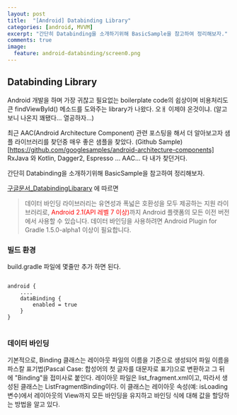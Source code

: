 ```yaml
---
layout: post
title:  "[Android] Databinding Library"
categories: [android, MVVM]
excerpt: "간단히 Databinding을 소개하기위해 BasicSample을 참고하여 정리해보자."
comments: true
image:
  feature: android-databinding/screen0.png
---
```


## Databinding Library

Android 개발을 하며 가장 귀찮고 필요없는 boilerplate code의 쉽상이며
비용처리도 큰 findViewById() 메소드를 도와주는 library가 나왔다. 오ㅐ 이제야 온것이냐. (알고보니 나온지 꽤됐다... 열공하자...)

최근 AAC(Android Architecture Component) 관련 포스팅을 해서 더 알아보고자 샘플 라이브러리를 찾던중 매우 좋은 샘플을 찾았다.
(Github Sample)[https://github.com/googlesamples/android-architecture-components]
RxJava 와 Kotlin, Dagger2, Espresso ... AAC... 다 내가 찾던거다.

간단히 Databinding을 소개하기위해 BasicSample을 참고하여 정리해보자.

[구글문서_DatabindingLibarary](https://developer.android.com/topic/libraries/data-binding/index.html#studio_support) 에 따르면

> 데이터 바인딩 라이브러리는 유연성과 폭넓은 호환성을 모두 제공하는 지원 라이브러리로, <font color="red">Android 2.1(API 레벨 7 이상)</font>까지 Android 플랫폼의 모든 이전 버전에서 사용할 수 있습니다.
>데이터 바인딩을 사용하려면 Android Plugin for Gradle 1.5.0-alpha1 이상이 필요합니다.

### 빌드 환경
build.gradle 파일에 몇줄만 추가 하면 된다.

<pre>
<code>
android {
    ....
    dataBinding {
        enabled = true
    }
}
</code>
</pre>

### 데이터 바인딩
기본적으로, Binding 클래스는 레이아웃 파일의 이름을 기준으로 생성되어 파일 이름을 파스칼 표기법(Pascal Case: 합성어의 첫 글자를 대문자로 표기)으로 변환하고 그 뒤에 "Binding"을 접미사로 붙인다.
레이아웃 파일은 list_fragment.xml이고, 따라서 생성된 클래스는 ListFragmentBinding이다. 이 클래스는 레이아웃 속성(예: isLoading 변수)에서 레이아웃의 View까지 모든 바인딩을 유지하고 바인딩 식에 대해 값을 할당하는 방법을 알고 있다.
<script src="https://gist.github.com/daeun1012/2c36a515949ff33271b3d8dcad719405.js"/>

### 데이터 바인딩 레이아웃 파일
데이터 바인딩 레이아웃 파일은 약간 달라서 layout의 루트 태그로 시작하고 그 뒤에 data 요소와 view 루트 요소가 나온다.
data 내에 있는 `isLoading` 변수는 해당 레이아웃 내에서 사용할수 있는 속성에 대한 설명이며 레이아웃 내에 있는 식은 "@{}" 구문을 사용하여 특성 속성에 기록된다.
<script src="https://gist.github.com/daeun1012/aab7a991b804956ff20e84e6a3a7f230.js"/>

### 이벤트 처리
데이터 바인딩을 사용하여 뷰에서 발송되는 이벤트를 처리하는 식을 작성할 수 있다.
<script src="https://gist.github.com/daeun1012/a4257c4029d125a924dc8e0d7221ccc8.js"/>
<br><br><br><br><br>

---

나는 주로 Butterknife를 사용하고 있다.<br>
Butterknife는 유지보수 코드를 (ex: findViewById(), onClick()...) 큰 수고비용없이 변환 가능하고, 가독성 역시 기존 코드들을 해치지 않을것이라고 본다.<br>
물론 개인적인 생각일뿐 의견을 다분할수 있다.<br>
그러나 Databinding을 정리하고 알아보고 나니, databinding 의 적용은 많은 부분에서의 변함이 있을것이라고본다.<br>
우선 layout xml 자체 부터 변환을 해야하니, 파일수만해도 여러개가 되는것을 볼수있다.<br>
<br>
AAC 와 함께 적용했을때 빛을 보는 라이브러리같다.
새로운 프로젝트에는 가볍게 적용하여 시작해보면서 살펴봐야하겠다.<br><br><br>
